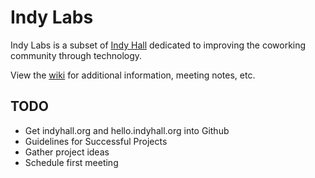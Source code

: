 # Indy Labs

Indy Labs is a subset of [Indy Hall](http://indyhall.org) dedicated to improving the coworking community through technology.

View the [wiki](https://github.com/indyhall/indylabs/wiki/) for additional information, meeting notes, etc.

## TODO

* Get indyhall.org and hello.indyhall.org into Github
* Guidelines for Successful Projects
* Gather project ideas
* Schedule first meeting
